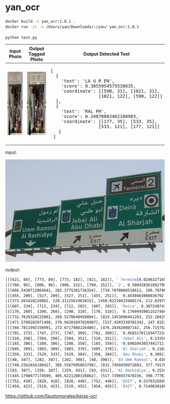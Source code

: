 # yan_ocr


```bash
docker build -t yan_ocr:1.0.1 .
docker run -it -v /Users/yan/Downloads/:/yan/ yan_ocr:1.0.1

python test.py
```

<table>
  <thead>
    <tr>
      <th>Input Photo</th>
      <th>Output Tagged Photo</th>
      <th>Output Detected Text</th>
    </tr>
  </thead>
  <tr>
    <td>
      <img src="https://raw.githubusercontent.com/yanliang12/yan_ocr/main/test4.png" height="200">
    </td>
    <td>
      <img src="https://raw.githubusercontent.com/yanliang12/yan_ocr/main/test4_output.png" height="200">
    </td>
    <td>
<pre>
[
  {
    'text': 'LA U R EN', 
    'score': 0.3055954575538635, 
    'coordinate': [[590, 31], [1021, 31], 
                  [1021, 122], [590, 122]]
  }, 
  {
    'text': 'RAL PH', 
    'score': 0.24870802462100983, 
    'coordinate': [[177, 35], [533, 35], 
                  [533, 121], [177, 121]]
   }
 ]    
</pre>
</td>
</tr>
</table>




input: 

![input](/arabic_road_sign.jpg)


output: 

```bash
[[[621, 89], [773, 89], [773, 182], [621, 182]], ' Terminaا [', 0.024632716551423073]
[[[760, 96], [806, 96], [806, 152], [760, 152]], '2', 0.5804283618927002]
[[[666.5430712064641, 202.3775281716354], [739.7070860518412, 196.7070633782251], [741.4569287935359, 225.6224718283646], [667.2929139481588, 231.2929366217749]], 'ديره', 0.760582447052002]
[[[455, 209], [527, 209], [527, 251], [455, 251]], 'جبل', 0.4549483060836792]
[[[373.263428220882, 220.3112561963815], [450.02216633480174, 212.0297848604541], [453.736571779118, 256.68874380361854], [376.97783366519826, 265.97021513954587]], 'علي', 0.4558447003364563]
[[[607, 234], [712, 234], [712, 283], [607, 283]], 'Deira', 0.3672487437725067]
[[[176, 260], [290, 260], [290, 310], [176, 310]], 'ام رمول', 0.17699939012527466]
[[[732.7639320225002, 269.5278640450004], [833.1453606441283, 252.20429165861108], [839.2360679774998, 298.4721359549996], [738.8546393558717, 315.7957083413889]], 'الشار', 0.4488694667816162]
[[[471.5700282971498, 270.94201697828987], [527.4203330701342, 247.81535122350758], [540.4299717028501, 281.05798302171013], [484.57966692986577, 304.1846487764924]], 'ابو', 0.812522828578949]
[[[394.7811992150991, 272.6717988226486], [476.283620807142, 256.7157420472056], [482.2188007849009, 294.3282011773514], [400.716379192858, 309.2842579527944]], 'ظبي', 0.9530214667320251]
[[[701, 273], [747, 273], [747, 309], [701, 309]], 'قة', 0.45831701159477234]
[[[310, 298], [504, 298], [504, 351], [310, 351]], 'Jebel Ati', 0.2335844486951828]
[[[165, 306], [288, 306], [288, 350], [165, 350]], 'الراشدية', 0.6901043057441711]
[[[605, 309], [803, 309], [803, 370], [605, 370]], 'Al Sharjah', 0.21627847850322723]
[[[350, 333], [529, 333], [529, 384], [350, 384]], 'Abu Dhabi', 0.38911423087120056]
[[[48, 347], [282, 347], [282, 398], [48, 398]], '83 Umm Ramool', 0.03810699284076691]
[[[749.2562854188427, 385.5587995863798], [831.7459450972683, 377.79178415720196], [832.7437145811573, 404.4412004136202], [751.2540549027317, 413.20821584279804]], 'مخرج', 0.770193338394165]
[[[83, 387], [259, 387], [259, 431], [83, 431]], 'Al Rashidiya', 0.25348928570747375]
[[[445.1708677174509, 405.6221280326862], [517.7396937478156, 398.7776750971284], [518.829132282549, 423.3778719673138], [447.26030625218436, 430.2223249028716]], 'مخرج', 0.6833480596542358]
[[[752, 410], [820, 410], [820, 440], [752, 440]], 'EXIT', 0.5376325845718384]
[[[454, 423], [519, 423], [519, 455], [454, 455]], 'EXIT', 0.7149630188941956]
```

https://github.com/faustomorales/keras-ocr
